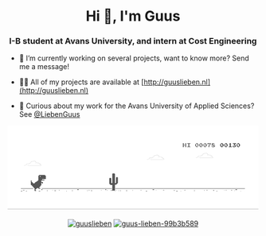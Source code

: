 <h1 align="center">Hi 👋, I'm Guus</h1>
<h3 align="center">I-B student at Avans University, and intern at Cost Engineering</h3>

- 🔭 I’m currently working on several projects, want to know more? Send me a message!

- 👨‍💻 All of my projects are available at [http://guuslieben.nl](http://guuslieben.nl)
- 🏫 Curious about my work for the Avans University of Applied Sciences? See [@LiebenGuus](https://github.com/LiebenGuus)

<p align="center"> 
  <img src="https://github.com/GuusLieben/GuusLieben/blob/master/dino.gif" alt="image" /> 
</p>

<p align="center">
<a href="https://twitter.com/guuslieben" target="blank"><img align="center" src="https://cdn.jsdelivr.net/npm/simple-icons@3.0.1/icons/twitter.svg" alt="guuslieben" height="20" width="20" /></a>
<a href="https://linkedin.com/in/guus-lieben-99b3b589" target="blank"><img align="center" src="https://cdn.jsdelivr.net/npm/simple-icons@3.0.1/icons/linkedin.svg" alt="guus-lieben-99b3b589" height="20" width="20" /></a>
</p>
